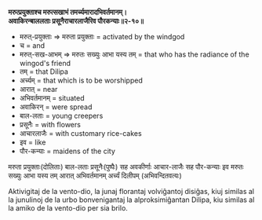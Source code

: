 **मरुत्प्रयुक्ताश्च मरुत्सखाभं तमर्च्यमारादभिवर्तमानम्।**  
**अवाकिरन्बाललताः प्रसूनैराचारलाजैरिव पौरकन्याः॥२-१०॥**

*   मरुत्-प्रयुक्ताः => मरुता प्रयुक्ताः = activated by the windgod
*   च = and
*   मरुत्-सख-आभम् => मरुतः सख्युः आभा यस्य तम् = that who has the radiance of the wingod's friend 
*   तम् = that Dilipa
*   अर्च्यम् = that which is to be worshipped
*   आरात् = near
*   अभिवर्तमानम् = situated
*   अवाकिरन् = were spread
*   बाल-लताः = young creepers
*   प्रसूनैः = with flowers
*   आचारलाजैः = with customary rice-cakes
*   इव = like
*   पौर-कन्याः = maidens of the city

मरुता प्रयुक्ताः(दोलिताः) बाल-लताः प्रसूनैः(पुष्पैः) सह अवकीर्णाः आचार-लाजैः सह पौर-कन्याः इव मरुतः सख्युः आभा यस्य तम् आरात् अभिवर्तमानम् अर्च्यं दिलीपम् (अभिवन्दितवत्यः)

Aktivigitaj de la vento-dio, la junaj florantaj volviĝantoj disiĝas, kiuj similas al la junulinoj de la urbo bonvenigantaj la alproksimiĝantan Dilipa, kiu similas al la amiko de la vento-dio per sia brilo.